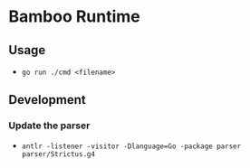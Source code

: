 # Bamboo Runtime

## Usage

- `go run ./cmd <filename>`

## Development

### Update the parser

- `antlr -listener -visitor -Dlanguage=Go -package parser parser/Strictus.g4`
